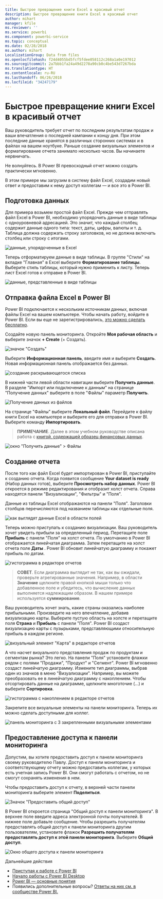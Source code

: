 ```yaml
---
title: Быстрое превращение книги Excel в красивый отчет
description: Быстрое превращение книги Excel в красивый отчет
author: mihart
manager: kfile
ms.reviewer: ''
ms.service: powerbi
ms.component: powerbi-service
ms.topic: conceptual
ms.date: 02/28/2018
ms.author: mihart
LocalizationGroup: Data from files
ms.openlocfilehash: f24d4055bd5fcf5fdee058112c268a1a0e197012
ms.sourcegitcommit: 2a7bbb1fa24a49d2278a90cb0c4be543d7267bda
ms.translationtype: HT
ms.contentlocale: ru-RU
ms.lasthandoff: 06/26/2018
ms.locfileid: "34247179"
---
```

# <a name="from-excel-workbook-to-stunning-report-in-no-time"></a>Быстрое превращение книги Excel в красивый отчет
Ваш руководитель требует отчет по последним результатам продаж и ваши впечатления о последней кампании к концу дня. При этом последние данные хранятся в различных сторонних системах и в файлах на вашем ноутбуке. Раньше создание визуальных элементов и форматирование отчета занимало несколько часов. Вы начинаете нервничать.

Не волнуйтесь. В Power BI превосходный отчет можно создать практически мгновенно.

В этом примере мы загрузим в систему файл Excel, создадим новый ответ и предоставим к нему доступ коллегам — и все это в Power BI.

## <a name="prepare-your-data"></a>Подготовка данных
Для примера возьмем простой файл Excel. Прежде чем отправлять файл Excel в Power BI, необходимо упорядочить данные в виде таблицы с одноуровневой адресацией. Это значит, что каждый столбец содержит данные одного типа: текст, даты, цифры, валюты и т. д. Таблица должна содержать строку заголовков, но не должна включать столбец или строку с итогами.

![данные, упорядоченные в Excel](media/service-from-excel-to-stunning-report/pbi_excel_file.png)

Теперь отформатируем данные в виде таблицы. В группе "Стили" на вкладке "Главная" в Excel выберите **Форматирование таблицы**. Выберите стиль таблицы, который нужно применить к листу. Теперь лист Excel готов к отправке в Power BI.

![данные, представленные в виде таблицы](media/service-from-excel-to-stunning-report/pbi_excel_table.png)

## <a name="upload-your-excel-file-into-power-bi"></a>Отправка файла Excel в Power BI
Power BI подключается к нескольким источникам данных, включая файлы Excel на вашем компьютере. Чтобы начать работу, войдите в Power BI. Если вы еще не зарегистрировались, [это можно сделать бесплатно](https://powerbi.com).

Создайте новую панель мониторинга. Откройте **Моя рабочая область** и выберите значок **+ Create** (+ Создать).

![значок "Создать"](media/service-from-excel-to-stunning-report/power-bi-new-dash.png)

Выберите **Информационная панель**, введите имя и выберите **Создать**. Новая информационная панель отображается без данных.

![создание раскрывающегося списка](media/service-from-excel-to-stunning-report/power-bi-create-dash.png)

В нижней части левой области навигации выберите **Получить данные**. В разделе "Импорт или подключение к данным" на странице "Получение данных" выберите в поле "Файлы" параметр **Получить**.

![Получение данных из файлов](media/service-from-excel-to-stunning-report/pbi_get_files.png)

На странице "Файлы" выберите **Локальный файл**. Перейдите к файлу книги Excel на компьютере и выберите его для отправки в Power BI. Выберите команду **Импортировать**.

> **ПРИМЕЧАНИЕ**. Далее в этом учебном руководстве описана работа с [книгой, содержащей образец финансовых данных](sample-financial-download.md).
> 
> 

![окно "Получить данные" > Файлы](media/service-from-excel-to-stunning-report/pbi_local_file.png)

## <a name="build-your-report"></a>Создание отчета
После того как файл Excel будет импортирован в Power BI, приступайте к созданию отчета. Когда появится сообщение **Your dataset is ready** (Набор данных готов), выберите **Просмотреть набор данных**.  Power BI откроется в режиме редактирования и отобразит холст отчета. Справа находятся панели "Визуализации", "Фильтры" и "Поля".

Данные из таблицы Excel отображаются на панели "Поля". Заголовки столбцов перечисляются под названием таблицы как отдельные поля.

![как выглядят данные Excel в области полей](media/service-from-excel-to-stunning-report/pbi_report_fields.png)

Теперь можно приступать к созданию визуализации. Ваш руководитель хочет увидеть прибыли за определенный период. Перетащите поле **Прибыль** с панели "Поля" на холст отчета. По умолчанию в Power BI отображается линейчатая диаграмма. Затем перетащите на холст отчета поле **Даты** . Power BI обновит линейчатую диаграмму и покажет прибыль по датам.

![гистограмма в редакторе отчетов](media/service-from-excel-to-stunning-report/pbi_report_pin-new.png)

> **СОВЕТ**. Если диаграмма выглядит не так, как вы ожидали, проверьте агрегированные значения. Например, в области **Значение** щелкните правой кнопкой мыши только что добавленное поле и убедитесь, что вычисление данных выполняется надлежащим образом.  В нашем примере используется **суммирование**.
> 
> 

Ваш руководитель хочет знать, какие страны оказались наиболее прибыльными. Произведите на него впечатление, добавив визуализацию карты. Выберите пустую область на холсте и перетащите поля **Страна** и **Прибыль** с панели "Поля". Power BI создаст визуализацию карты с пузырьками, представляющими относительную прибыль в каждом регионе.

![визуальный элемент "Карта" в редакторе отчетов](media/service-from-excel-to-stunning-report/pbi_report_map-new.png)

А что насчет визуального представления продаж по продуктам и сегментам рынка? Это легко. На панели "Поля" установите флажки рядом с полями "Продажи", "Продукт" и "Сегмент". Power BI мгновенно создаст линейчатую диаграмму. Измените тип диаграммы, выбрав один из значков в меню "Визуализации". Например, вы можете преобразовать ее в линейчатую диаграмму с накоплением.  Чтобы отсортировать данные на диаграмме, щелкните многоточие (...) и выберите **Сортировка**.

![гистограмма с накоплением в редакторе отчетов](media/service-from-excel-to-stunning-report/pbi_barchart-new.png)

Закрепите все визуальные элементы на панели мониторинга. Теперь их можно сделать доступными для коллег.

![панель мониторинга с 3 закрепленными визуальными элементами](media/service-from-excel-to-stunning-report/pbi_report.png)

## <a name="share-your-dashboard"></a>Предоставление доступа к панели мониторинга
Допустим, вы хотите предоставить доступ к панели мониторинга своему руководителю Павлу. Доступ к панели мониторинга и соответствующему отчету можно предоставить коллегам, у которых есть учетная запись Power BI. Они смогут работать с отчетом, но не смогут сохранять изменения в нем.

Чтобы предоставить доступ к отчету, в верхней части панели мониторинга выберите элемент **Поделиться**.

![Значок "Предоставить общий доступ"](media/service-from-excel-to-stunning-report/power-bi-share.png)

В Power BI откроется страница "Общий доступ к панели мониторинга". В верхнее поле введите адреса электронной почты получателей. В нижнее поле добавьте сообщение. Чтобы разрешить получателям предоставлять общий доступ к панели мониторинга другим пользователям, установите флажок **Разрешить получателям предоставлять доступ к этой панели мониторинга**. Выберите **Общий доступ**.

![Окно общего доступа к панели мониторинга](media/service-from-excel-to-stunning-report/power-bi-share-dash-new.png)

Дальнейшие действия

* [Приступая к работе с Power BI](service-get-started.md)
* [Начало работы с Power BI Desktop](desktop-getting-started.md)
* [Power BI — основные понятия](service-basic-concepts.md)
* Появились дополнительные вопросы? [Ответы на них см. в сообществе Power BI.](http://community.powerbi.com/)

